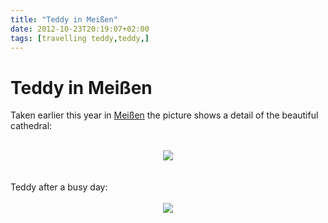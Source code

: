 ```yaml
---
title: "Teddy in Meißen"
date: 2012-10-23T20:19:07+02:00
tags: [travelling teddy,teddy,]
---
```


# Teddy in Meißen


Taken earlier this year in <a href="http://de.wikipedia.org/wiki/Mei%C3%9Fen">Meißen</a> the picture shows a detail of 
the beautiful cathedral:<br><br><center><img 
src="http://isabel-drost.de/Bilder/wordpress/meissen_sep_2012.jpg"></center><br><br>Teddy after a busy 
day:<br><br><center><img src="http://isabel-drost.de/Bilder/wordpress/meissen_teddy_sep_2012.jpg"></center>
